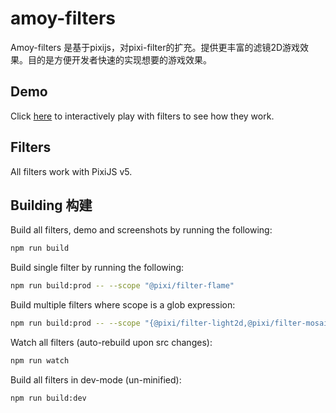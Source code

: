 # amoy-filters
Amoy-filters 是基于pixijs，对pixi-filter的扩充。提供更丰富的滤镜2D游戏效果。目的是方便开发者快速的实现想要的游戏效果。

## Demo
Click [here](https://amoyjs.github.io/amoy-filters/tools/demo/index.html) to interactively play with filters to see how they work.

## Filters

All filters work with PixiJS v5.

## Building 构建

Build all filters, demo and screenshots by running the following:

```bash
npm run build
```

Build single filter by running the following:

```bash
npm run build:prod -- --scope "@pixi/filter-flame"
```

Build multiple filters where scope is a glob expression:

```bash
npm run build:prod -- --scope "{@pixi/filter-light2d,@pixi/filter-mosaic}"
```

Watch all filters (auto-rebuild upon src changes):

```bash
npm run watch
```

Build all filters in dev-mode (un-minified):

```bash
npm run build:dev